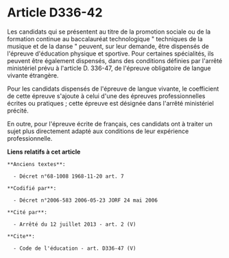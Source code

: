 # Article D336-42

Les candidats qui se présentent au titre de la promotion sociale ou de la formation continue au baccalauréat technologique "
techniques de la musique et de la danse " peuvent, sur leur demande, être dispensés de l'épreuve d'éducation physique et
sportive. Pour certaines spécialités, ils peuvent être également dispensés, dans des conditions définies par l'arrêté
ministériel prévu à l'article D. 336-47, de l'épreuve obligatoire de langue vivante étrangère. 

Pour les candidats dispensés de l'épreuve de langue vivante, le coefficient de cette épreuve s'ajoute à celui d'une des
épreuves professionnelles écrites ou pratiques ; cette épreuve est désignée dans l'arrêté ministériel précité. 

En outre, pour l'épreuve écrite de français, ces candidats ont à traiter un sujet plus directement adapté aux conditions de
leur expérience professionnelle.

**Liens relatifs à cet article**

	**Anciens textes**:

	  - Décret n°68-1008 1968-11-20 art. 7

	**Codifié par**:

	  - Décret n°2006-583 2006-05-23 JORF 24 mai 2006

	**Cité par**:

	  - Arrêté du 12 juillet 2013 - art. 2 (V)

	**Cite**:

	  - Code de l'éducation - art. D336-47 (V)

